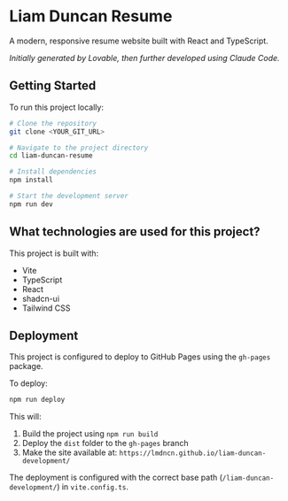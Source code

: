 # Liam Duncan Resume

A modern, responsive resume website built with React and TypeScript.

*Initially generated by Lovable, then further developed using Claude Code.*

## Getting Started

To run this project locally:

```sh
# Clone the repository
git clone <YOUR_GIT_URL>

# Navigate to the project directory
cd liam-duncan-resume

# Install dependencies
npm install

# Start the development server
npm run dev
```

## What technologies are used for this project?

This project is built with:

- Vite
- TypeScript
- React
- shadcn-ui
- Tailwind CSS

## Deployment

This project is configured to deploy to GitHub Pages using the `gh-pages` package.

To deploy:

```sh
npm run deploy
```

This will:
1. Build the project using `npm run build`
2. Deploy the `dist` folder to the `gh-pages` branch
3. Make the site available at: `https://lmdncn.github.io/liam-duncan-development/`

The deployment is configured with the correct base path (`/liam-duncan-development/`) in `vite.config.ts`.
